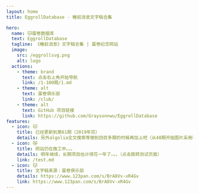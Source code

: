 ```yaml
---
layout: home
title: EggrollDatabase - 睡前消息文字稿合集

hero:
  name: 🐱蛋卷数据库
  text: EggrollDatabase
  tagline: 《睡前消息》文字稿合集 | 蛋卷纪念网站
  image:
    src: /eggrollsvg.png
    alt: logo
  actions:
    - theme: brand
      text: 点击右上角开始导航
      link: /1-100期/1.md
    - theme: alt
      text: 蛋卷俱乐部
      link: /club/
    - theme: alt
      text: GitHub 项目链接
      link: https://github.com/Graysonnwu/EggrollDatabase
features:
  - icon: 🐱
    title: 已经更新到第61期（2019年完）
    details: 另外algolia全文搜索等做到四百多期的时候再加上吧（从48期开始图片采用b站图床，若失效望提醒，感谢）
  - icon: 😿
    title: 网站仍在施工中。。。
    details: 明年继续，长期项目估计得花一年了。。。（点击跳转测试页面）
    link: /test.md
  - icon: 😽
    title: 文字稿来源：蛋卷俱乐部
    details: https://www.123pan.com/s/BrA8Vv-xR4Gv
    link: https://www.123pan.com/s/BrA8Vv-xR4Gv
---
```


<HomePageCalendar />

<br><br>

<script setup>
import { VPTeamMembers } from 'vitepress/theme'

const members = [
  {
    avatar: '/mdg.jpg',
    name: '马督工',
    title: 'Bilibili　观察者网',
    links: [
      { icon: {svg: '<svg t="1665589533305" class="icon" viewBox="0 0 1024 1024" version="1.1" xmlns="http://www.w3.org/2000/svg" p-id="2412" width="1000" height="1000"><path d="M777.514667 131.669333a53.333333 53.333333 0 0 1 0 75.434667L728.746667 255.829333h49.92A160 160 0 0 1 938.666667 415.872v320a160 160 0 0 1-160 160H245.333333A160 160 0 0 1 85.333333 735.872v-320a160 160 0 0 1 160-160h49.749334L246.4 207.146667a53.333333 53.333333 0 1 1 75.392-75.434667l113.152 113.152c3.370667 3.370667 6.186667 7.04 8.448 10.965333h137.088c2.261333-3.925333 5.12-7.68 8.490667-11.008l113.109333-113.152a53.333333 53.333333 0 0 1 75.434667 0z m1.152 231.253334H245.333333a53.333333 53.333333 0 0 0-53.205333 49.365333l-0.128 4.010667v320c0 28.117333 21.76 51.157333 49.365333 53.162666l3.968 0.170667h533.333334a53.333333 53.333333 0 0 0 53.205333-49.365333l0.128-3.968v-320c0-29.44-23.893333-53.333333-53.333333-53.333334z m-426.666667 106.666666c29.44 0 53.333333 23.893333 53.333333 53.333334v53.333333a53.333333 53.333333 0 1 1-106.666666 0v-53.333333c0-29.44 23.893333-53.333333 53.333333-53.333334z m320 0c29.44 0 53.333333 23.893333 53.333333 53.333334v53.333333a53.333333 53.333333 0 1 1-106.666666 0v-53.333333c0-29.44 23.893333-53.333333 53.333333-53.333334z" p-id="2413"></path></svg>',}, link: 'https://space.bilibili.com/316568752' },
      { icon: {svg: '<svg version="1.0" xmlns="http://www.w3.org/2000/svg" width="171pt" height="168pt" viewBox="0 -10 200 190" preserveAspectRatio="xMidYMid meet"><g transform="translate(0,168) scale(0.1,-0.1)"><path d="M1035 1629 c-91 -11 -205 -43 -205 -58 0 -7 79 -91 87 -91 3 0 16 9 30 20 62 48 198 64 293 33 66 -21 158 -104 191 -171 19 -38 23 -64 23 -137 1 -115 -23 -174 -100 -244 -74 -68 -146 -94 -241 -89 -204 13 -339 190 -305 400 l9 57 -46 20 c-25 10 -49 17 -53 15 -12 -8 -10 -842 2 -849 16 -10 140 -9 150 1 5 5 11 66 12 136 2 70 7 130 11 134 4 4 35 0 69 -8 l63 -15 -2 -49 c-4 -69 -47 -183 -103 -267 -42 -64 -178 -207 -198 -207 -7 0 -38 56 -149 272 l-65 128 17 57 c9 32 21 69 25 83 39 116 90 427 90 547 l0 62 -76 36 -77 35 -216 -2 -216 -3 0 -75 0 -75 197 -5 c108 -3 200 -8 204 -12 19 -19 -44 -408 -66 -408 -4 0 -38 61 -76 135 -96 187 -82 175 -154 140 -33 -17 -62 -37 -65 -46 -3 -9 44 -117 106 -244 l112 -227 -20 -49 c-36 -84 -141 -250 -218 -346 -41 -51 -75 -95 -75 -98 0 -17 97 -135 111 -135 33 0 167 167 254 317 26 46 51 80 56 77 5 -3 36 -60 70 -127 48 -97 59 -128 54 -153 -5 -27 2 -40 40 -88 25 -31 54 -56 64 -56 21 0 117 57 189 112 74 57 195 189 234 254 18 30 36 54 39 54 4 0 9 -55 11 -123 4 -144 19 -185 82 -225 37 -24 52 -27 161 -30 70 -2 138 1 162 7 87 24 136 121 148 292 l7 106 -67 28 c-93 40 -98 35 -106 -96 -3 -57 -11 -118 -18 -136 -11 -29 -17 -32 -71 -38 -78 -9 -114 0 -129 31 -7 16 -11 99 -11 234 0 197 -1 210 -19 220 -11 5 -29 10 -40 10 -17 0 -21 6 -21 34 0 19 5 38 11 41 11 8 136 35 156 35 10 0 13 -30 13 -119 0 -90 3 -121 14 -130 9 -7 41 -11 83 -9 l68 3 3 501 2 502 -37 5 c-21 2 -65 14 -98 27 -63 24 -216 51 -275 49 -19 -1 -66 -5 -105 -10z"/> <path d="M1053 1420 c-24 -11 -43 -23 -43 -28 0 -4 20 -27 43 -50 36 -36 48 -42 70 -37 33 9 93 -20 101 -48 12 -44 5 -69 -23 -98 -58 -57 -129 -25 -143 66 -3 20 -105 78 -120 68 -5 -2 -8 -32 -8 -67 0 -81 29 -138 94 -185 44 -31 54 -34 120 -34 60 0 78 4 114 27 24 15 56 48 72 73 25 40 30 57 30 113 0 56 -5 73 -29 112 -63 99 -174 134 -278 88z"/></g></svg>'}, link: 'https://user.guancha.cn/user/personal-homepage?uid=344' },
    ]
  },
  {
    avatar: '/sqxx.jpg',
    name: '睡前消息',
    title: 'YouTube　知乎',
    links: [
      { icon: 'youtube', link: 'https://www.youtube.com/@user-nc9xp1tb1u' },
      { icon: {svg: '<svg t="1668601356216" class="icon" viewBox="0 0 1024 1024" version="1.1" xmlns="http://www.w3.org/2000/svg" p-id="2684" width="1000" height="1000"><path d="M564.7 230.1V803h60l25.2 71.4L756.3 803h131.5V230.1H564.7z m247.7 497h-59.9l-75.1 50.4-17.8-50.4h-18V308.3h170.7v418.8zM526.1 486.9H393.3c2.1-44.9 4.3-104.3 6.6-172.9h130.9l-0.1-8.1c0-0.6-0.2-14.7-2.3-29.1-2.1-15-6.6-34.9-21-34.9H287.8c4.4-20.6 15.7-69.7 29.4-93.8l6.4-11.2-12.9-0.7c-0.8 0-19.6-0.9-41.4 10.6-35.7 19-51.7 56.4-58.7 84.4-18.4 73.1-44.6 123.9-55.7 145.6-3.3 6.4-5.3 10.2-6.2 12.8-1.8 4.9-0.8 9.8 2.8 13 10.5 9.5 38.2-2.9 38.5-3 0.6-0.3 1.3-0.6 2.2-1 13.9-6.3 55.1-25 69.8-84.5h56.7c0.7 32.2 3.1 138.4 2.9 172.9h-141l-2.1 1.5c-23.1 16.9-30.5 63.2-30.8 65.2l-1.4 9.2h167c-12.3 78.3-26.5 113.4-34 127.4-3.7 7-7.3 14-10.7 20.8-21.3 42.2-43.4 85.8-126.3 153.6-3.6 2.8-7 8-4.8 13.7 2.4 6.3 9.3 9.1 24.6 9.1 5.4 0 11.8-0.3 19.4-1 49.9-4.4 100.8-18 135.1-87.6 17-35.1 31.7-71.7 43.9-108.9L497 850l5-12c0.8-1.9 19-46.3 5.1-95.9l-0.5-1.8-108.1-123-22 16.6c6.4-26.1 10.6-49.9 12.5-71.1h158.7v-8c0-40.1-18.5-63.9-19.2-64.9l-2.4-3z" p-id="2685"></path></svg>',}, link: 'https://www.zhihu.com/people/shui-qian-xiao-xi' },
    ]
  },
  {
    avatar: '/sqxx.jpg',
    name: '睡前消息编辑部',
    title: '微博　微信公众号',
    links: [
      { icon: {svg: '<svg t="1668598540115" class="icon" viewBox="0 0 1024 1024" version="1.1" xmlns="http://www.w3.org/2000/svg" p-id="3784" width="1000" height="1000"><path d="M457.3 543c-68.1-17.7-145 16.2-174.6 76.2-30.1 61.2-1 129.1 67.8 151.3 71.2 23 155.2-12.2 184.4-78.3 28.7-64.6-7.2-131-77.6-149.2z m-52 156.2c-13.8 22.1-43.5 31.7-65.8 21.6-22-10-28.5-35.7-14.6-57.2 13.7-21.4 42.3-31 64.4-21.7 22.4 9.5 29.6 35 16 57.3z m45.5-58.5c-5 8.6-16.1 12.7-24.7 9.1-8.5-3.5-11.2-13.1-6.4-21.5 5-8.4 15.6-12.4 24.1-9.1 8.7 3.2 11.8 12.9 7 21.5zM785.3 443.5c15 4.8 31-3.4 35.9-18.3 11.8-36.6 4.4-78.4-23.2-109-27.6-30.6-68.4-42.3-106-34.3-15.4 3.3-25.2 18.4-21.9 33.8 3.3 15.3 18.4 25.2 33.8 21.8 18.4-3.9 38.3 1.8 51.9 16.7 13.5 15 17.2 35.4 11.3 53.3-4.9 15.1 3.2 31.1 18.2 36z" p-id="3785"></path><path d="M885.1 237.5c-56.7-62.9-140.4-86.9-217.7-70.5-17.9 3.8-29.3 21.4-25.4 39.3 3.8 17.9 21.4 29.3 39.3 25.5 55-11.7 114.4 5.4 154.8 50.1 40.3 44.7 51.2 105.7 34 159.1-5.6 17.4 3.9 36 21.3 41.7 17.4 5.6 36-3.9 41.6-21.2v-0.1c24.1-75.4 8.9-161.1-47.9-223.9zM729 499c-12.2-3.6-20.5-6.1-14.1-22.1 13.8-34.7 15.2-64.7 0.3-86-28-40.1-104.8-37.9-192.8-1.1 0 0-27.6 12.1-20.6-9.8 13.5-43.5 11.5-79.9-9.6-101-47.7-47.8-174.6 1.8-283.5 110.6C127.3 471.1 80 557.5 80 632.2 80 775.1 263.2 862 442.5 862c235 0 391.3-136.5 391.3-245 0-65.5-55.2-102.6-104.8-118zM443 810.8c-143 14.1-266.5-50.5-275.8-144.5-9.3-93.9 99.2-181.5 242.2-195.6 143-14.2 266.5 50.5 275.8 144.4C694.4 709 586 796.6 443 810.8z" p-id="3786"></path></svg>',}, link: 'https://weibo.com/6534413254' },

      { icon: {svg: '<svg t="1668598062748" class="icon" viewBox="0 0 1024 1024" version="1.1" xmlns="http://www.w3.org/2000/svg" p-id="2693" width="1000" height="1000"><path d="M690.1 377.4c5.9 0 11.8 0.2 17.6 0.5-24.4-128.7-158.3-227.1-319.9-227.1C209 150.8 64 271.4 64 420.2c0 81.1 43.6 154.2 111.9 203.6 5.5 3.9 9.1 10.3 9.1 17.6 0 2.4-0.5 4.6-1.1 6.9-5.5 20.3-14.2 52.8-14.6 54.3-0.7 2.6-1.7 5.2-1.7 7.9 0 5.9 4.8 10.8 10.8 10.8 2.3 0 4.2-0.9 6.2-2l70.9-40.9c5.3-3.1 11-5 17.2-5 3.2 0 6.4 0.5 9.5 1.4 33.1 9.5 68.8 14.8 105.7 14.8 6 0 11.9-0.1 17.8-0.4-7.1-21-10.9-43.1-10.9-66 0-135.8 132.2-245.8 295.3-245.8z m-194.3-86.5c23.8 0 43.2 19.3 43.2 43.1s-19.3 43.1-43.2 43.1c-23.8 0-43.2-19.3-43.2-43.1s19.4-43.1 43.2-43.1z m-215.9 86.2c-23.8 0-43.2-19.3-43.2-43.1s19.3-43.1 43.2-43.1 43.2 19.3 43.2 43.1-19.4 43.1-43.2 43.1z" p-id="2694"></path><path d="M866.7 792.7c56.9-41.2 93.2-102 93.2-169.7 0-124-120.8-224.5-269.9-224.5-149 0-269.9 100.5-269.9 224.5S540.9 847.5 690 847.5c30.8 0 60.6-4.4 88.1-12.3 2.6-0.8 5.2-1.2 7.9-1.2 5.2 0 9.9 1.6 14.3 4.1l59.1 34c1.7 1 3.3 1.7 5.2 1.7 2.4 0 4.7-0.9 6.4-2.6 1.7-1.7 2.6-4 2.6-6.4 0-2.2-0.9-4.4-1.4-6.6-0.3-1.2-7.6-28.3-12.2-45.3-0.5-1.9-0.9-3.8-0.9-5.7 0.1-5.9 3.1-11.2 7.6-14.5zM600.2 587.2c-19.9 0-36-16.1-36-35.9 0-19.8 16.1-35.9 36-35.9s36 16.1 36 35.9c0 19.8-16.2 35.9-36 35.9z m179.9 0c-19.9 0-36-16.1-36-35.9 0-19.8 16.1-35.9 36-35.9s36 16.1 36 35.9c-0.1 19.8-16.2 35.9-36 35.9z" p-id="2695"></path></svg>',}, link: 'https://weixin.qq.com/r/9S7m-qDEYv0dreSd93vn' },
    ]
  },
]
</script>

<div style="max-width:min(90%,1152px);margin:0 auto;">
  <VPTeamMembers size="small" :members="members" />
</div>

<!--
<homebutton :list="[1, 2, 3, 4, 5, 6, 7, 8, 9]"/>
<bc /> -->
